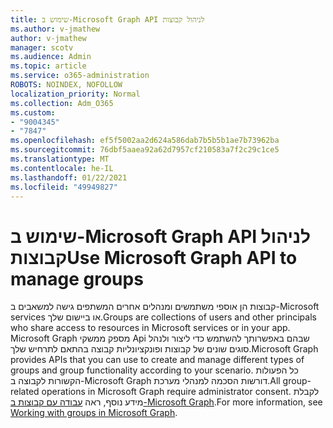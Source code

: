 ```yaml
---
title: שימוש ב-Microsoft Graph API לניהול קבוצות
ms.author: v-jmathew
author: v-jmathew
manager: scotv
ms.audience: Admin
ms.topic: article
ms.service: o365-administration
ROBOTS: NOINDEX, NOFOLLOW
localization_priority: Normal
ms.collection: Adm_O365
ms.custom:
- "9004345"
- "7847"
ms.openlocfilehash: ef5f5002aa2d624a586dab7b5b5b1ae7b73962ba
ms.sourcegitcommit: 76dbf5aaea92a62d7957cf210583a7f2c29c1ce5
ms.translationtype: MT
ms.contentlocale: he-IL
ms.lasthandoff: 01/22/2021
ms.locfileid: "49949827"
---
```

# <a name="use-microsoft-graph-api-to-manage-groups"></a><span data-ttu-id="c1d37-102">שימוש ב-Microsoft Graph API לניהול קבוצות</span><span class="sxs-lookup"><span data-stu-id="c1d37-102">Use Microsoft Graph API to manage groups</span></span>

<span data-ttu-id="c1d37-103">קבוצות הן אוספי משתמשים ומנהלים אחרים המשתפים גישה למשאבים ב-Microsoft services או ביישום שלך.</span><span class="sxs-lookup"><span data-stu-id="c1d37-103">Groups are collections of users and other principals who share access to resources in Microsoft services or in your app.</span></span> <span data-ttu-id="c1d37-104">Microsoft Graph מספק ממשקי Api שבהם באפשרותך להשתמש כדי ליצור ולנהל סוגים שונים של קבוצות ופונקציונליות קבוצה בהתאם לתרחיש שלך.</span><span class="sxs-lookup"><span data-stu-id="c1d37-104">Microsoft Graph provides APIs that you can use to create and manage different types of groups and group functionality according to your scenario.</span></span> <span data-ttu-id="c1d37-105">כל הפעולות הקשורות לקבוצה ב-Microsoft Graph דורשות הסכמה למנהלי מערכת.</span><span class="sxs-lookup"><span data-stu-id="c1d37-105">All group-related operations in Microsoft Graph require administrator consent.</span></span> <span data-ttu-id="c1d37-106">לקבלת מידע נוסף, ראה [עבודה עם קבוצות ב-Microsoft Graph](https://docs.microsoft.com/graph/api/resources/groups-overview).</span><span class="sxs-lookup"><span data-stu-id="c1d37-106">For more information, see [Working with groups in Microsoft Graph](https://docs.microsoft.com/graph/api/resources/groups-overview).</span></span>
